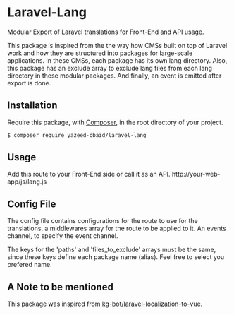 # Laravel-Lang
Modular Export of Laravel translations for Front-End and API usage.

This package is inspired from the the way how CMSs built on top of Laravel work and how they are 
structured into packages for large-scale applications. In these CMSs, each package has its own lang
directory. Also, this package has an exclude array to exclude lang files from each lang directory in
these modular packages. And finally, an event is emitted after export is done.

## Installation

Require this package, with [Composer](https://getcomposer.org/), in the root directory of your project.

``` bash
$ composer require yazeed-obaid/laravel-lang
```

## Usage

Add this route to your Front-End side or call it as an API. http://your-web-app/js/lang.js

## Config File

The config file contains configurations for the route to use for the translations, a middlewares array for 
the route to be applied to it. An events channel, to specify the event channel.

The keys for the 'paths' and 'files_to_exclude' arrays must be the same, since these
keys define each package name (alias). Feel free to select you prefered name.

## A Note to be mentioned
This package was inspired from [kg-bot/laravel-localization-to-vue](https://github.com/kg-bot/laravel-localization-to-vue).
